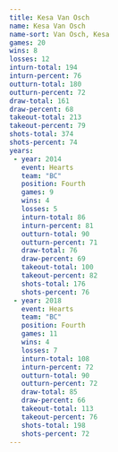 ```yaml
---
title: Kesa Van Osch
name: Kesa Van Osch
name-sort: Van Osch, Kesa
games: 20
wins: 8
losses: 12
inturn-total: 194
inturn-percent: 76
outturn-total: 180
outturn-percent: 72
draw-total: 161
draw-percent: 68
takeout-total: 213
takeout-percent: 79
shots-total: 374
shots-percent: 74
years:
 - year: 2014
   event: Hearts
   team: "BC"
   position: Fourth
   games: 9
   wins: 4
   losses: 5
   inturn-total: 86
   inturn-percent: 81
   outturn-total: 90
   outturn-percent: 71
   draw-total: 76
   draw-percent: 69
   takeout-total: 100
   takeout-percent: 82
   shots-total: 176
   shots-percent: 76
 - year: 2018
   event: Hearts
   team: "BC"
   position: Fourth
   games: 11
   wins: 4
   losses: 7
   inturn-total: 108
   inturn-percent: 72
   outturn-total: 90
   outturn-percent: 72
   draw-total: 85
   draw-percent: 66
   takeout-total: 113
   takeout-percent: 76
   shots-total: 198
   shots-percent: 72
---
```

